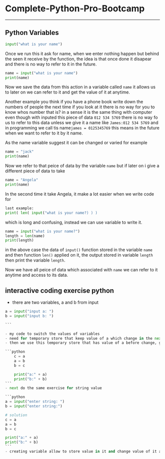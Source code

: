 # Complete-Python-Pro-Bootcamp

---

## Python Variables

```python
input("what is your name")
```
Once we run this it ask for name, when we enter nothing happen but behind the seen it receive by the function, the idea is that once done it disapear and there is no way to refer to it in the future.

```python
name = input("what is your name")
print(name)
```
Now we save the data from this action in a variable called `name` it allows us to later on we can refer to it and get the value of it at anytime.

Another example you think if you have a phone book write down the numbers of people the next time if you look at it there is no way for you to know whos number that is? in a sense it is the same thing with computer even though with inputed this piece of data `012 534 5769` there is no way fo us to refer to this data unless we give it a name like `James:012 534 5769` and in programming we call tis name`james = 0125345769` this means in the future when we want to refer to it by it name.


As the name variable suggest it can be changed or varied for example
```python
name = "jack"
print(name)
```
Now we refer to that peice of data by the variable `name` but if later on i give a different piece of data to take
```python
name = "Angela"
print(name)
```
In the second time it take Angela, it make a lot easier when we write code for 
```python
last example:
print( len( input("what is your name?) ) )
```
which is long and confusing, instead we can use variable to write it.  
```python
name = input("what is your name?")
length = len(name)
print(length)
``` 
in the above case the data of `input()` function stored in the variable `name` and then function `len()` applied on it, the output stored in variable `length` then print the variable `length`.  

Now we have all peice of data which associated with `name` we can refer to it anytime and access to its data. 

## interactive coding exercise python

- there are two variables, a and b from input 
````python
a = input("input a: ")
b = input("input b: ")

```

- my code to switch the values of variables
- need for temporary store that keep value of a which change in the next step
- then we use this temporary store that has value of a before change, give to b.  

```python
    c = a
    a = b
    b = c

    print("a:" + a)
    print("b:" + b)
```
- next do the same exercise for string value

```python
a = input("enter string: ")
b = input("enter string:")

# solution
c = a
a = b
b = c

print("a:" + a)
print("b:" + b)
```
- creating variable allow to store value in it and change value of it at anytime as well as we can refer to it anytime and print the value of it.  































































































































































































































































































































































































































































































































































































































































































































































































































































































































































































































































































































































































































































































































































































































































































































































































































































































































































































































































































































